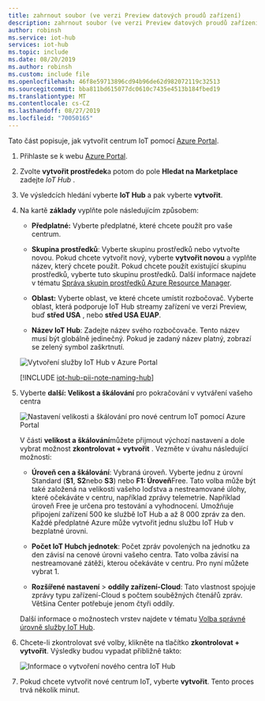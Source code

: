 ```yaml
---
title: zahrnout soubor (ve verzi Preview datových proudů zařízení)
description: zahrnout soubor (ve verzi Preview datových proudů zařízení)
author: robinsh
ms.service: iot-hub
services: iot-hub
ms.topic: include
ms.date: 08/20/2019
ms.author: robinsh
ms.custom: include file
ms.openlocfilehash: 46f8e59713896cd94b96de62d982072119c32513
ms.sourcegitcommit: bba811bd615077dc0610c7435e4513b184fbed19
ms.translationtype: MT
ms.contentlocale: cs-CZ
ms.lasthandoff: 08/27/2019
ms.locfileid: "70050165"
---
```

Tato část popisuje, jak vytvořit centrum IoT pomocí [Azure Portal](https://portal.azure.com).

1. Přihlaste se k webu [Azure Portal](https://portal.azure.com).

1. Zvolte **vytvořit prostředek**a potom do pole **Hledat na Marketplace** zadejte *IoT Hub* .

1. Ve výsledcích hledání vyberte **IoT Hub** a pak vyberte **vytvořit**.

1. Na kartě **základy** vyplňte pole následujícím způsobem:

   - **Předplatné:** Vyberte předplatné, které chcete použít pro vaše centrum.

   - **Skupina prostředků**: Vyberte skupinu prostředků nebo vytvořte novou. Pokud chcete vytvořit nový, vyberte **vytvořit novou** a vyplňte název, který chcete použít. Pokud chcete použít existující skupinu prostředků, vyberte tuto skupinu prostředků. Další informace najdete v tématu [Správa skupin prostředků Azure Resource Manager](../articles/azure-resource-manager/manage-resource-groups-portal.md).

   - **Oblast:** Vyberte oblast, ve které chcete umístit rozbočovač. Vyberte oblast, která podporuje IoT Hub streamy zařízení ve verzi Preview, buď **střed USA** , nebo **střed USA EUAP**.

   - **Název IoT Hub**: Zadejte název svého rozbočovače. Tento název musí být globálně jedinečný. Pokud je zadaný název platný, zobrazí se zelený symbol zaškrtnutí.

   ![Vytvoření služby IoT Hub v Azure Portal](./media/iot-hub-include-create-hub-device-streams/iot-hub-creation-device-streams.png)

   [!INCLUDE [iot-hub-pii-note-naming-hub](iot-hub-pii-note-naming-hub.md)]

1. Vyberte **další: Velikost a škálování** pro pokračování v vytváření vašeho centra

   ![Nastavení velikosti a škálování pro nové centrum IoT pomocí Azure Portal](./media/iot-hub-include-create-hub-device-streams/iot-hub-creation-02.png)

   V části **velikost a škálování**můžete přijmout výchozí nastavení a dole vybrat možnost **zkontrolovat + vytvořit** . Vezměte v úvahu následující možnosti:

   - **Úroveň cen a škálování**: Vybraná úroveň. Vyberte jednu z úrovní Standard (**S1**, **S2**nebo **S3**) nebo **F1: Úroveň**Free. Tato volba může být také založená na velikosti vašeho loďstva a nestreamované úlohy, které očekáváte v centru, například zprávy telemetrie. Například úroveň Free je určena pro testování a vyhodnocení. Umožňuje připojení zařízení 500 ke službě IoT Hub a až 8 000 zpráv za den. Každé předplatné Azure může vytvořit jednu službu IoT Hub v bezplatné úrovni. 

   - **Počet IoT Hubch jednotek**: Počet zpráv povolených na jednotku za den závisí na cenové úrovni vašeho centra. Tato volba závisí na nestreamované zátěži, kterou očekáváte v centru. Pro nyní můžete vybrat 1.

   - **Rozšířené nastavení** > **oddíly zařízení-Cloud**: Tato vlastnost spojuje zprávy typu zařízení-Cloud s počtem souběžných čtenářů zpráv. Většina Center potřebuje jenom čtyři oddíly.

   Další informace o možnostech vrstev najdete v tématu [Volba správné úrovně služby IoT Hub](../articles/iot-hub/iot-hub-scaling.md).

1. Chcete-li zkontrolovat své volby, klikněte na tlačítko **zkontrolovat + vytvořit**. Výsledky budou vypadat přibližně takto:

   ![Informace o vytvoření nového centra IoT Hub](./media/iot-hub-include-create-hub-device-streams/iot-hub-creation-03.png)

1. Pokud chcete vytvořit nové centrum IoT, vyberte **vytvořit**. Tento proces trvá několik minut.
